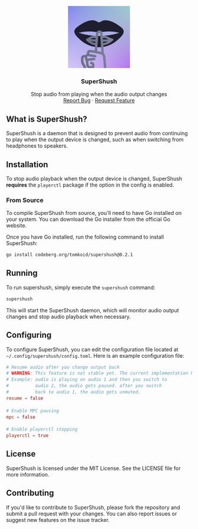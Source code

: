 <div align="center">
  <a href="https://codeberg.org/tomkoid/supershush">
    <img src="assets/logo.png" alt="Logo" width="168" height="168">
  </a>

  <h3 align="center">SuperShush</h3>

  <p align="center">
    Stop audio from playing when the audio output changes
    <br />
    <a href="https://codeberg.org/tomkoid/supershush/issues/new">Report Bug</a>
    ·
    <a href="https://codeberg.org/tomkoid/supershush/issues/new">Request Feature</a>
  </p>
</div>

## What is SuperShush?

SuperShush is a daemon that is designed to prevent audio from continuing to play when the output device is changed, such as when switching from headphones to speakers.

## Installation

To stop audio playback when the output device is changed, SuperShush **requires** the `playerctl` package if the option in the config is enabled.

### From Source

To compile SuperShush from source, you'll need to have Go installed on your system. You can download the Go installer from the official Go website.

Once you have Go installed, run the following command to install SuperShush:

```bash
go install codeberg.org/tomkoid/supershush@0.2.1
```

## Running

To run supershush, simply execute the `supershush` command:

```bash
supershush
```

This will start the SuperShush daemon, which will monitor audio output changes and stop audio playback when necessary.

## Configuring

To configure SuperShush, you can edit the configuration file located at `~/.config/supershush/config.toml`. Here is an example configuration file:

```toml
# Resume audio after you change output back
# WARNING: This feature is not stable yet. The current implementation has big issues.
# Example: audio is playing on audio 1 and then you switch to
#          audio 2, the audio gets paused. after you switch
#          back to audio 1, the audio gets unmuted.
resume = false

# Enable MPC pausing 
mpc = false

# Enable playerctl stopping 
playerctl = true
```

## License
 
SuperShush is licensed under the MIT License. See the LICENSE file for more information.

## Contributing
 
If you'd like to contribute to SuperShush, please fork the repository and submit a pull request with your changes. You can also report issues or suggest new features on the issue tracker.
